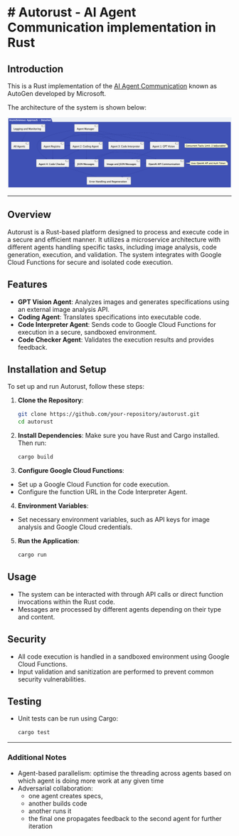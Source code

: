 # # Autorust - AI Agent Communication implementation in Rust

## Introduction

This is a Rust implementation of the [AI Agent Communication](https://github.com/microsoft/autogen) known as AutoGen developed by Microsoft.

The architecture of the system is shown below:

![AutoGen Architecture](./async-advanced.png)

---

## Overview

Autorust is a Rust-based platform designed to process and execute code in a secure and efficient manner. It utilizes a microservice architecture with different agents handling specific tasks, including image analysis, code generation, execution, and validation. The system integrates with Google Cloud Functions for secure and isolated code execution.

## Features

- **GPT Vision Agent**: Analyzes images and generates specifications using an external image analysis API.
- **Coding Agent**: Translates specifications into executable code.
- **Code Interpreter Agent**: Sends code to Google Cloud Functions for execution in a secure, sandboxed environment.
- **Code Checker Agent**: Validates the execution results and provides feedback.

## Installation and Setup

To set up and run Autorust, follow these steps:

1. **Clone the Repository**:
   ```bash
   git clone https://github.com/your-repository/autorust.git
   cd autorust
   ```

2. **Install Dependencies**:
   Make sure you have Rust and Cargo installed. Then run:
   ```bash
   cargo build
   ```

3. **Configure Google Cloud Functions**:
  - Set up a Google Cloud Function for code execution.
  - Configure the function URL in the Code Interpreter Agent.

4. **Environment Variables**:
  - Set necessary environment variables, such as API keys for image analysis and Google Cloud credentials.

5. **Run the Application**:
   ```bash
   cargo run
   ```

## Usage

- The system can be interacted with through API calls or direct function invocations within the Rust code.
- Messages are processed by different agents depending on their type and content.

## Security

- All code execution is handled in a sandboxed environment using Google Cloud Functions.
- Input validation and sanitization are performed to prevent common security vulnerabilities.

## Testing

- Unit tests can be run using Cargo:
  ```bash
  cargo test
  ```


---

### Additional Notes
- Agent-based parallelism: optimise the threading across agents based on which agent is doing more work at any given time
- Adversarial collaboration:
  - one agent creates specs,
  - another builds code
  - another runs it
  - the final one propagates feedback to the second agent for further iteration